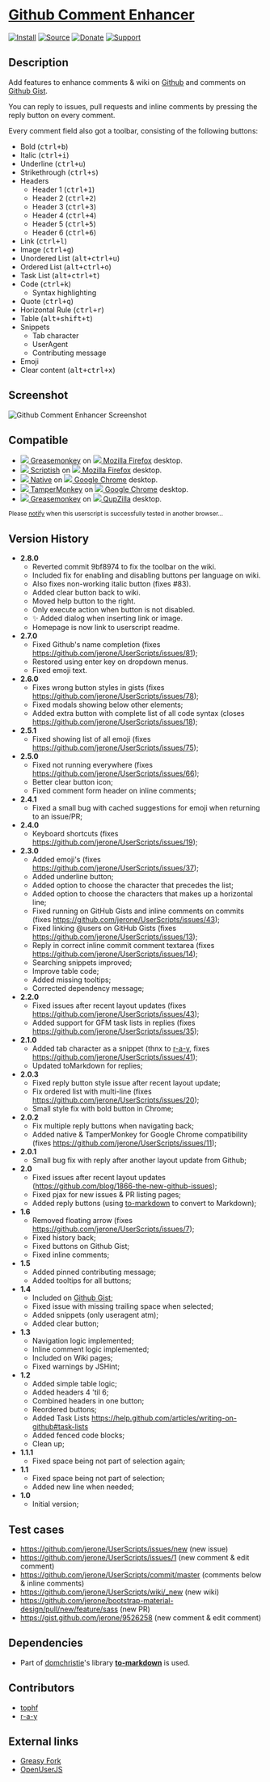 # [Github Comment Enhancer](https://github.com/jerone/UserScripts/tree/master/Github_Comment_Enhancer)

[![Install](https://raw.github.com/jerone/UserScripts/master/_resources/Install-button.png)](https://github.com/jerone/UserScripts/raw/master/Github_Comment_Enhancer/Github_Comment_Enhancer.user.js)
[![Source](https://raw.github.com/jerone/UserScripts/master/_resources/Source-button.png)](https://github.com/jerone/UserScripts/blob/master/Github_Comment_Enhancer/Github_Comment_Enhancer.user.js)
[![Donate](https://raw.github.com/jerone/UserScripts/master/_resources/Donate-button.png)](https://www.paypal.com/cgi-bin/webscr?cmd=_s-xclick&hosted_button_id=VCYMHWQ7ZMBKW)
[![Support](https://raw.github.com/jerone/UserScripts/master/_resources/Support-button.png)](https://github.com/jerone/UserScripts/issues)


## Description

Add features to enhance comments & wiki on [Github](https://github.com) and comments on [Github Gist](https://gist.github.com).

You can reply to issues, pull requests and inline comments by pressing the reply button on every comment.

Every comment field also got a toolbar, consisting of the following buttons:
* Bold (<kbd>ctrl+b</kbd>)
* Italic (<kbd>ctrl+i</kbd>)
* Underline (<kbd>ctrl+u</kbd>)
* Strikethrough (<kbd>ctrl+s</kbd>)
* Headers
    * Header 1 (<kbd>ctrl+1</kbd>)
    * Header 2 (<kbd>ctrl+2</kbd>)
    * Header 3 (<kbd>ctrl+3</kbd>)
    * Header 4 (<kbd>ctrl+4</kbd>)
    * Header 5 (<kbd>ctrl+5</kbd>)
    * Header 6 (<kbd>ctrl+6</kbd>)
* Link (<kbd>ctrl+l</kbd>)
* Image (<kbd>ctrl+g</kbd>)
* Unordered List (<kbd>alt+ctrl+u</kbd>)
* Ordered List (<kbd>alt+ctrl+o</kbd>)
* Task List (<kbd>alt+ctrl+t</kbd>)
* Code (<kbd>ctrl+k</kbd>)
    * Syntax highlighting
* Quote (<kbd>ctrl+q</kbd>)
* Horizontal Rule (<kbd>ctrl+r</kbd>)
* Table (<kbd>alt+shift+t</kbd>)
* Snippets
    * Tab character
    * UserAgent
    * Contributing message
* Emoji
* Clear content (<kbd>alt+ctrl+x</kbd>)


## Screenshot

![Github Comment Enhancer Screenshot](https://github.com/jerone/UserScripts/raw/master/Github_Comment_Enhancer/screenshot.jpg)


## Compatible

* [![](https://raw.github.com/jerone/UserScripts/master/_resources/Greasemonkey.png) Greasemonkey](https://addons.mozilla.org/firefox/addon/greasemonkey/) on [![](https://raw.github.com/jerone/UserScripts/master/_resources/Firefox.png) Mozilla Firefox](http://www.mozilla.org/en-US/firefox/fx/#desktop) desktop.
* [![](https://raw.github.com/jerone/UserScripts/master/_resources/Scriptish.png) Scriptish](https://addons.mozilla.org/firefox/addon/scriptish/) on [![](https://raw.github.com/jerone/UserScripts/master/_resources/Firefox.png) Mozilla Firefox](http://www.mozilla.org/en-US/firefox/fx/#desktop) desktop.
* [![](https://raw.github.com/jerone/UserScripts/master/_resources/Chromium.png) Native](http://www.chromium.org/developers/design-documents/user-scripts) on [![](https://raw.github.com/jerone/UserScripts/master/_resources/GoogleChrome.png) Google Chrome](https://www.google.com/chrome/) desktop.
* [![](https://raw.github.com/jerone/UserScripts/master/_resources/Tampermonkey.png) TamperMonkey](http://tampermonkey.net) on [![](https://raw.github.com/jerone/UserScripts/master/_resources/GoogleChrome.png) Google Chrome](https://www.google.com/chrome/) desktop.
* [![](https://raw.github.com/jerone/UserScripts/master/_resources/Greasemonkey.png) Greasemonkey](https://addons.mozilla.org/firefox/addon/greasemonkey/) on [![](https://raw.github.com/jerone/UserScripts/master/_resources/QupZilla.png) QupZilla](http://www.qupzilla.com/) desktop.

<sub>Please [notify](https://github.com/jerone/UserScripts/issues/new?title=Userscript%20%3Cname%3E%20%28%3Cversion%3E%29%20also%20works%20in%20%3Cbrowser%3E%20on%20%3Cdesktop/device%3E) when this userscript is successfully tested in another browser...</sub>


## Version History

* **2.8.0**
    * Reverted commit 9bf8974 to fix the toolbar on the wiki.
    * Included fix for enabling and disabling buttons per language on wiki.
    * Also fixes non-working italic button (fixes #83).
    * Added clear button back to wiki.
    * Moved help button to the right.
    * Only execute action when button is not disabled.
    * :sparkles: Added dialog when inserting link or image.
    * Homepage is now link to userscript readme.
* **2.7.0**
    * Fixed Github's name completion (fixes https://github.com/jerone/UserScripts/issues/81);
    * Restored using enter key on dropdown menus.
    * Fixed emoji text.
* **2.6.0**
    * Fixes wrong button styles in gists (fixes https://github.com/jerone/UserScripts/issues/78);
    * Fixed modals showing below other elements;
    * Added extra button with complete list of all code syntax (closes https://github.com/jerone/UserScripts/issues/18);
* **2.5.1**
    * Fixed showing list of all emoji (fixes https://github.com/jerone/UserScripts/issues/75);
* **2.5.0**
    * Fixed not running everywhere (fixes https://github.com/jerone/UserScripts/issues/66);
    * Better clear button icon;
    * Fixed comment form header on inline comments;
* **2.4.1**
    * Fixed a small bug with cached suggestions for emoji when returning to an issue/PR;
* **2.4.0**
    * Keyboard shortcuts (fixes https://github.com/jerone/UserScripts/issues/19);
* **2.3.0**
    * Added emoji's (fixes https://github.com/jerone/UserScripts/issues/37);
    * Added underline button;
    * Added option to choose the character that precedes the list;
    * Added option to choose the characters that makes up a horizontal line;
    * Fixed running on GitHub Gists and inline comments on commits (fixes https://github.com/jerone/UserScripts/issues/43);
    * Fixed linking @users on GitHub Gists (fixes https://github.com/jerone/UserScripts/issues/13);
    * Reply in correct inline commit comment textarea (fixes https://github.com/jerone/UserScripts/issues/14);
    * Searching snippets improved;
    * Improve table code;
    * Added missing tooltips;
    * Corrected dependency message;
* **2.2.0**
    * Fixed issues after recent layout updates (fixes https://github.com/jerone/UserScripts/issues/43);
    * Added support for GFM task lists in replies (fixes https://github.com/jerone/UserScripts/issues/35);
* **2.1.0**
    * Added tab character as a snippet (thnx to [r-a-y](https://github.com/r-a-y), fixes https://github.com/jerone/UserScripts/issues/41);
    * Updated toMarkdown for replies;
* **2.0.3**
    * Fixed reply button style issue after recent layout update;
    * Fix ordered list with multi-line (fixes https://github.com/jerone/UserScripts/issues/20);
    * Small style fix with bold button in Chrome;
* **2.0.2**
    * Fix multiple reply buttons when navigating back;
    * Added native & TamperMonkey for Google Chrome compatibility (fixes https://github.com/jerone/UserScripts/issues/11);
* **2.0.1**
    * Small bug fix with reply after another layout update from Github;
* **2.0**
    * Fixed issues after recent layout updates (https://github.com/blog/1866-the-new-github-issues);
    * Fixed pjax for new issues & PR listing pages;
    * Added reply buttons (using [to-markdown](https://github.com/domchristie/to-markdown) to convert to Markdown);
* **1.6**
    * Removed floating arrow (fixes https://github.com/jerone/UserScripts/issues/7);
    * Fixed history back;
    * Fixed buttons on Github Gist;
    * Fixed inline comments;
* **1.5**
    * Added pinned contributing message;
    * Added tooltips for all buttons;
* **1.4**
    * Included on [Github Gist](https://gist.github.com);
    * Fixed issue with missing trailing space when selected;
    * Added snippets (only useragent atm);
    * Added clear button;
* **1.3**
    * Navigation logic implemented;
    * Inline comment logic implemented;
    * Included on Wiki pages;
    * Fixed warnings by JSHint;
* **1.2**
    * Added simple table logic;
    * Added headers 4 'til 6;
    * Combined headers in one button;
    * Reordered buttons;
    * Added Task Lists https://help.github.com/articles/writing-on-github#task-lists
    * Added fenced code blocks;
    * Clean up;
* **1.1.1**
    * Fixed space being not part of selection again;
* **1.1**
    * Fixed space being not part of selection;
    * Added new line when needed;
* **1.0**
    * Initial version;


## Test cases

* https://github.com/jerone/UserScripts/issues/new (new issue)
* https://github.com/jerone/UserScripts/issues/1 (new comment & edit comment)
* https://github.com/jerone/UserScripts/commit/master (comments below & inline comments)
* https://github.com/jerone/UserScripts/wiki/_new (new wiki)
* https://github.com/jerone/bootstrap-material-design/pull/new/feature/sass (new PR)
* https://gist.github.com/jerone/9526258 (new comment & edit comment)


## Dependencies

* Part of [domchristie](https://github.com/domchristie)'s library [**to-markdown**](https://github.com/domchristie/to-markdown) is used.


## Contributors

* [tophf](https://github.com/tophf)
* [r-a-y](https://github.com/r-a-y)


## External links

* [Greasy Fork](https://greasyfork.org/scripts/493-github-comment-enhancer)
* [OpenUserJS](https://openuserjs.org/scripts/jerone/Github_Comment_Enhancer)
